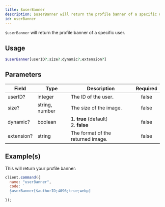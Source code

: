 ```yaml
---
title: $userBanner
description: $userBanner will return the profile banner of a specific user.
id: userBanner
---
```


`$userBanner` will return the profile banner of a specific user.

## Usage

```php
$userBanner[userID?;size?;dynamic?;extension?]
```

## Parameters

| Field      | Type           | Description                               | Required |
| ---------- | -------------- | ----------------------------------------- | :------: |
| userID?    | integer        | The ID of the user.                       |  false   |
| size?      | string, number | The size of the image.                    |  false   |
| dynamic?   | boolean        | 1. **true** (default) <br /> 2. **false** |  false   |
| extension? | string         | The format of the returned image.         |  false   |

## Example(s)

This will return your profile banner:

```javascript
client.command({
  name: "userBanner",
  code: `
  $userBanner[$authorID;4096;true;webp]
  `
});
```
